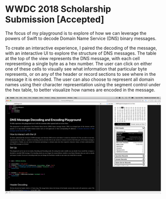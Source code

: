 # WWDC 2018 Scholarship Submission [Accepted]

The focus of my playground is to explore of how we can leverage the powers of Swift to decode Domain Name Service (DNS) binary messages.

To create an interactive experience, I paired the decoding of the message, with an interactive UI to explore the structure of DNS messages. The table at the top of the view represents the DNS message, with each cell representing a single byte as a hex number. The user can click on either one of these cells to visually see what information that particular byte represents, or on any of the header or record sections to see where in the message it is encoded. The user can also choose to represent all domain names using their character representation using the segment control under the hex table, to better visualize how names are encoded in the message.

![DNS](play.png)
